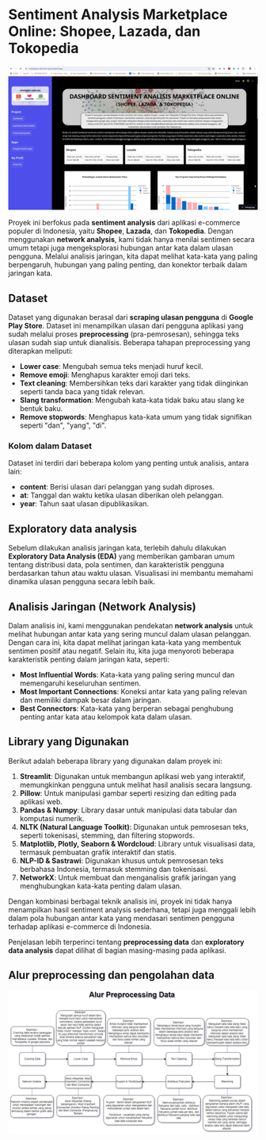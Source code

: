 # Sentiment Analysis Marketplace Online: Shopee, Lazada, dan Tokopedia

![images](https://github.com/AryaHisma/Sentimen-Analisis-Shopee-Lazada-Tokopedia-App/blob/main/assets/gambar/screenshoot.png)

Proyek ini berfokus pada **sentiment analysis** dari aplikasi e-commerce populer di Indonesia, yaitu **Shopee**, **Lazada**, dan **Tokopedia**. Dengan menggunakan **network analysis**, kami tidak hanya menilai sentimen secara umum tetapi juga mengeksplorasi hubungan antar kata dalam ulasan pengguna. Melalui analisis jaringan, kita dapat melihat kata-kata yang paling berpengaruh, hubungan yang paling penting, dan konektor terbaik dalam jaringan kata.


## Dataset
Dataset yang digunakan berasal dari **scraping ulasan pengguna** di **Google Play Store**. Dataset ini menampilkan ulasan dari pengguna aplikasi yang sudah melalui proses **preprocessing** (pra-pemrosesan), sehingga teks ulasan sudah siap untuk dianalisis. Beberapa tahapan preprocessing yang diterapkan meliputi:
- **Lower case**: Mengubah semua teks menjadi huruf kecil.
- **Remove emoji**: Menghapus karakter emoji dari teks.
- **Text cleaning**: Membersihkan teks dari karakter yang tidak diinginkan seperti tanda baca yang tidak relevan.
- **Slang transformation**: Mengubah kata-kata tidak baku atau slang ke bentuk baku.
- **Remove stopwords**: Menghapus kata-kata umum yang tidak signifikan seperti "dan", "yang", "di".


### Kolom dalam Dataset
Dataset ini terdiri dari beberapa kolom yang penting untuk analisis, antara lain:
- **content**: Berisi ulasan dari pelanggan yang sudah diproses.
- **at**: Tanggal dan waktu ketika ulasan diberikan oleh pelanggan.
- **year**: Tahun saat ulasan dipublikasikan.


## Exploratory data analysis
Sebelum dilakukan analisis jaringan kata, terlebih dahulu dilakukan **Exploratory Data Analysis (EDA)** yang memberikan gambaran umum tentang distribusi data, pola sentimen, dan karakteristik pengguna berdasarkan tahun atau waktu ulasan. Visualisasi ini membantu memahami dinamika ulasan pengguna secara lebih baik.


## Analisis Jaringan (Network Analysis)
Dalam analisis ini, kami menggunakan pendekatan **network analysis** untuk melihat hubungan antar kata yang sering muncul dalam ulasan pelanggan. Dengan cara ini, kita dapat melihat jaringan kata-kata yang membentuk sentimen positif atau negatif. Selain itu, kita juga menyoroti beberapa karakteristik penting dalam jaringan kata, seperti:
- **Most Influential Words**: Kata-kata yang paling sering muncul dan memengaruhi keseluruhan sentimen.
- **Most Important Connections**: Koneksi antar kata yang paling relevan dan memiliki dampak besar dalam jaringan.
- **Best Connectors**: Kata-kata yang berperan sebagai penghubung penting antar kata atau kelompok kata dalam ulasan.


## Library yang Digunakan
Berikut adalah beberapa library yang digunakan dalam proyek ini:
1. **Streamlit**: Digunakan untuk membangun aplikasi web yang interaktif, memungkinkan pengguna untuk melihat hasil analisis secara langsung.
2. **Pillow**: Untuk manipulasi gambar seperti resizing dan editing pada aplikasi web.
3. **Pandas & Numpy**: Library dasar untuk manipulasi data tabular dan komputasi numerik.
4. **NLTK (Natural Language Toolkit)**: Digunakan untuk pemrosesan teks, seperti tokenisasi, stemming, dan filtering stopwords.
5. **Matplotlib, Plotly, Seaborn & Wordcloud**: Library untuk visualisasi data, termasuk pembuatan grafik interaktif dan statis.
6. **NLP-ID & Sastrawi**: Digunakan khusus untuk pemrosesan teks berbahasa Indonesia, termasuk stemming dan tokenisasi.
7. **NetworkX**: Untuk membuat dan menganalisis grafik jaringan yang menghubungkan kata-kata penting dalam ulasan.

Dengan kombinasi berbagai teknik analisis ini, proyek ini tidak hanya menampilkan hasil sentiment analysis sederhana, tetapi juga menggali lebih dalam pola hubungan antar kata yang mendasari sentimen pengguna terhadap aplikasi e-commerce di Indonesia.

Penjelasan lebih terperinci tentang **preprocessing data** dan **exploratory data analysis** dapat dilihat di bagian masing-masing pada aplikasi.


## Alur preprocessing dan pengolahan data
![images](https://github.com/AryaHisma/Sentimen-Analisis-Shopee-Lazada-Tokopedia-App/blob/main/assets/gambar/alur.jpg)




